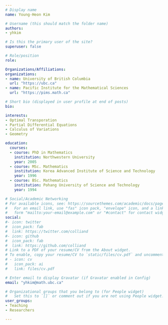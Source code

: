 ```yaml
---
# Display name
name: Young-Heon Kim

# Username (this should match the folder name)
authors:
- yhkim

# Is this the primary user of the site?
superuser: false

# Role/position
role: 

Organizations/Affiliations:
organizations:
- name: University of British Columbia
  url: "https://ubc.ca"
- name: Pacific Institute for the Mathematical Sciences
  url: "https://pims.math.ca"

# Short bio (displayed in user profile at end of posts)
bio:

interests:
- Optimal Transporation
- Partial Differential Equations
- Calculus of Variations
- Geometry

education:
  courses:
  - course: PhD in Mathematics
    institution: Northwestern University
    year: 2005
  - course: MSc. Mathematics
    institution: Korea Advanced Institute of Science and Technology
    year: 1996
  - course: BSc. Mathematics
    institution: Pohang University of Science and Technology
    year: 1994

# Social/Academic Networking
# For available icons, see: https://sourcethemes.com/academic/docs/page-builder/#icons
#   For an email link, use "fas" icon pack, "envelope" icon, and a link in the
#   form "mailto:your-email@example.com" or "#contact" for contact widget.
social:
#- icon: twitter
#  icon_pack: fab
#  link: https://twitter.com/colliand
#- icon: github
#  icon_pack: fab
#  link: https://github.com/colliand
# Link to a PDF of your resume/CV from the About widget.
# To enable, copy your resume/CV to `static/files/cv.pdf` and uncomment the lines below.
# - icon: cv
#   icon_pack: ai
#   link: files/cv.pdf

# Enter email to display Gravatar (if Gravatar enabled in Config)
email: "yhkim@math.ubc.ca"

# Organizational groups that you belong to (for People widget)
#   Set this to `[]` or comment out if you are not using People widget.
user_groups:
- Teaching
- Researchers

---
```

